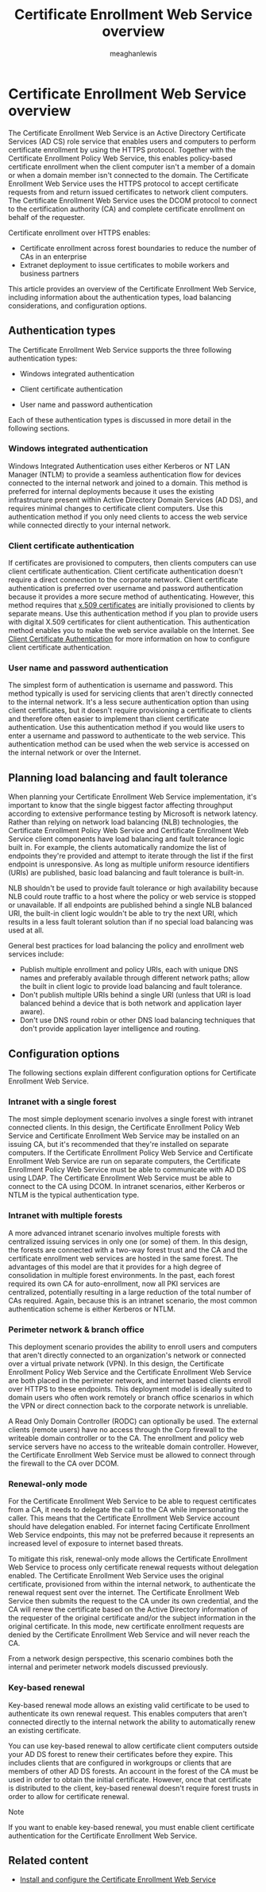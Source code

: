 ﻿---
title: Certificate Enrollment Web Service overview
description: Learn about the Certificate Enrollment Web Service, including authentication types, load balancing, and configuration options.
author: meaghanlewis
ms.topic: concept-article
ms.author: mosagie
ms.date: 02/19/2025

#customer intent: As a PKI admin/architect, I want to find accurate and relevant Active Directory Certificate Services (AD CS) documentation, so that understand/plan/deploy/operate AD CS.
---

# Certificate Enrollment Web Service overview

The Certificate Enrollment Web Service is an Active Directory Certificate Services (AD CS) role service that enables users and computers to perform certificate enrollment by using the HTTPS protocol. Together with the Certificate Enrollment Policy Web Service, this enables policy-based certificate enrollment when the client computer isn't a member of a domain or when a domain member isn't connected to the domain. The Certificate Enrollment Web Service uses the HTTPS protocol to accept certificate requests from and return issued certificates to network client computers. The Certificate Enrollment Web Service uses the DCOM protocol to connect to the certification authority (CA) and complete certificate enrollment on behalf of the requester.

Certificate enrollment over HTTPS enables:

- Certificate enrollment across forest boundaries to reduce the number of CAs in an enterprise
- Extranet deployment to issue certificates to mobile workers and business partners

This article provides an overview of the Certificate Enrollment Web Service, including information about the authentication types, load balancing considerations, and configuration options.

## Authentication types

The Certificate Enrollment Web Service supports the three following authentication types:

- Windows integrated authentication

- Client certificate authentication

- User name and password authentication

Each of these authentication types is discussed in more detail in the following sections.

### Windows integrated authentication

Windows Integrated Authentication uses either Kerberos or NT LAN Manager (NTLM) to provide a seamless authentication flow for devices connected to the internal network and joined to a domain. This method is preferred for internal deployments because it uses the existing infrastructure present within Active Directory Domain Services (AD DS), and requires minimal changes to certificate client computers. Use this authentication method if you only need clients to access the web service while connected directly to your internal network.

### Client certificate authentication

If certificates are provisioned to computers, then clients computers can use client certificate authentication. Client certificate authentication doesn't require a direct connection to the corporate network. Client certificate authentication is preferred over username and password authentication because it provides a more secure method of authenticating. However, this method requires that [x.509 certificates](https://datatracker.ietf.org/doc/html/rfc5280) are initially provisioned to clients by separate means. Use this authentication method if you plan to provide users with digital X.509 certificates for client authentication. This authentication method enables you to make the web service available on the Internet. See [Client Certificate Authentication](https://social.technet.microsoft.com/wiki/contents/articles/7734.certificate-enrollment-web-services-in-active-directory-certificate-services.aspx#Authentication_Method_Considerations) for more information on how to configure client certificate authentication.

### User name and password authentication

The simplest form of authentication is username and password. This method typically is used for servicing clients that aren't directly connected to the internal network. It's a less secure authentication option than using client certificates, but it doesn't require provisioning a certificate to clients and therefore often easier to implement than client certificate authentication. Use this authentication method if you would like users to enter a username and password to authenticate to the web service. This authentication method can be used when the web service is accessed on the internal network or over the Internet.

## Planning load balancing and fault tolerance

When planning your Certificate Enrollment Web Service implementation, it's important to know that the single biggest factor affecting throughput according to extensive performance testing by Microsoft is network latency. Rather than relying on network load balancing (NLB) technologies, the Certificate Enrollment Policy Web Service and Certificate Enrollment Web Service client components have load balancing and fault tolerance logic built in. For example, the clients automatically randomize the list of endpoints they're provided and attempt to iterate through the list if the first endpoint is unresponsive. As long as multiple uniform resource identifiers (URIs) are published, basic load balancing and fault tolerance is built-in.

NLB shouldn't be used to provide fault tolerance or high availability because NLB could route traffic to a host where the policy or web service is stopped or unavailable. If all endpoints are published behind a single NLB balanced URI, the built-in client logic wouldn't be able to try the next URI, which results in a less fault tolerant solution than if no special load balancing was used at all.

General best practices for load balancing the policy and enrollment web services include:

- Publish multiple enrollment and policy URIs, each with unique DNS names and preferably available through different network paths; allow the built in client logic to provide load balancing and fault tolerance.
- Don't publish multiple URIs behind a single URI (unless that URI is load balanced behind a device that is both network and application layer aware).
- Don't use DNS round robin or other DNS load balancing techniques that don't provide application layer intelligence and routing.

## Configuration options

The following sections explain different configuration options for Certificate Enrollment Web Service.

### Intranet with a single forest

The most simple deployment scenario involves a single forest with intranet connected clients. In this design, the Certificate Enrollment Policy Web Service and Certificate Enrollment Web Service may be installed on an issuing CA, but it's recommended that they're installed on separate computers. If the Certificate Enrollment Policy Web Service and Certificate Enrollment Web Service are run on separate computers, the Certificate Enrollment Policy Web Service must be able to communicate with AD DS using LDAP. The Certificate Enrollment Web Service must be able to connect to the CA using DCOM. In intranet scenarios, either Kerberos or NTLM is the typical authentication type.

### Intranet with multiple forests

A more advanced intranet scenario involves multiple forests with centralized issuing services in only one (or some) of them. In this design, the forests are connected with a two-way forest trust and the CA and the certificate enrollment web services are hosted in the same forest. The advantages of this model are that it provides for a high degree of consolidation in multiple forest environments. In the past, each forest required its own CA for auto-enrollment, now all PKI services are centralized, potentially resulting in a large reduction of the total number of CAs required. Again, because this is an intranet scenario, the most common authentication scheme is either Kerberos or NTLM.

### Perimeter network & branch office

This deployment scenario provides the ability to enroll users and computers that aren't directly connected to an organization's network or connected over a virtual private network (VPN). In this design, the Certificate Enrollment Policy Web Service and the Certificate Enrollment Web Service are both placed in the perimeter network, and internet based clients enroll over HTTPS to these endpoints. This deployment model is ideally suited to domain users who often work remotely or branch office scenarios in which the VPN or direct connection back to the corporate network is unreliable.

A Read Only Domain Controller (RODC) can optionally be used. The external clients (remote users) have no access through the Corp firewall to the writeable domain controller or to the CA. The enrollment and policy web service servers have no access to the writeable domain controller. However, the Certificate Enrollment Web Service must be allowed to connect through the firewall to the CA over DCOM.

### Renewal-only mode

For the Certificate Enrollment Web Service to be able to request certificates from a CA, it needs to delegate the call to the CA while impersonating the caller. This means that the Certificate Enrollment Web Service account should have delegation enabled. For internet facing Certificate Enrollment Web Service endpoints, this may not be preferred because it represents an increased level of exposure to internet based threats.

To mitigate this risk, renewal-only mode allows the Certificate Enrollment Web Service to process only certificate renewal requests without delegation enabled. The Certificate Enrollment Web Service uses the original certificate, provisioned from within the internal network, to authenticate the renewal request sent over the internet. The Certificate Enrollment Web Service then submits the request to the CA under its own credential, and the CA will renew the certificate based on the Active Directory information of the requester of the original certificate and/or the subject information in the original certificate. In this mode, new certificate enrollment requests are denied by the Certificate Enrollment Web Service and will never reach the CA.

From a network design perspective, this scenario combines both the internal and perimeter network models discussed previously.

### Key-based renewal

Key-based renewal mode allows an existing valid certificate to be used to authenticate its own renewal request. This enables computers that aren't connected directly to the internal network the ability to automatically renew an existing certificate.

You can use key-based renewal to allow certificate client computers outside your AD DS forest to renew their certificates before they expire. This includes clients that are configured in workgroups or clients that are members of other AD DS forests. An account in the forest of the CA must be used in order to obtain the initial certificate. However, once that certificate is distributed to the client, key-based renewal doesn't require forest trusts in order to allow for certificate renewal.

> [!NOTE]
> If you want to enable key-based renewal, you must enable client certificate authentication for the Certificate Enrollment Web Service.

## Related content

- [Install and configure the Certificate Enrollment Web Service](/previous-versions/windows/it-pro/windows-server-2012-r2-and-2012/hh831822%28v=ws.11%29)
